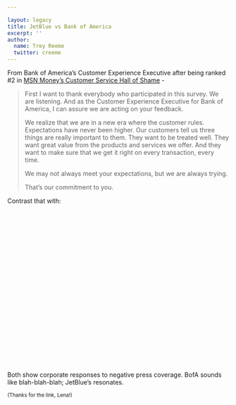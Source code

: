 ```yaml
---

layout: legacy
title: JetBlue vs Bank of America
excerpt: ''
author:
  name: Trey Reeme
  twitter: creeme
---
```


<p>From Bank of America&#8217;s Customer Experience Executive after being ranked #2 in <a href="http://articles.moneycentral.msn.com/SavingandDebt/Advice/BankOfAmericaCustomerService.aspx"><span class="caps">MSN</span> Money&#8217;s Customer Service Hall of Shame</a> -</p>


<blockquote><p>First I want to thank everybody who participated in this survey. We are listening. And as the Customer Experience Executive for Bank of America, I can assure we are acting on your feedback.</p><p>We realize that we are in a new era where the customer rules. Expectations have never been higher. Our customers tell us three things are really important to them. They want to be treated well. They want great value from the products and services we offer. And they want to make sure that we get it right on every transaction, every time.</p><p>We may not always meet your expectations, but we are always trying.</p><p>That&#8217;s our commitment to you.</p></blockquote>

<p>Contrast that with:</p>


<center><object width="425" height="350"><param name="movie" value="http://www.youtube.com/v/-r_PIg7EAUw"></param><param name="wmode" value="transparent"></param><embed src="http://www.youtube.com/v/-r_PIg7EAUw" type="application/x-shockwave-flash" wmode="transparent" width="425" height="350"></embed></object></center>

<p>Both show corporate responses to negative press coverage.  BofA sounds like blah-blah-blah; JetBlue&#8217;s resonates.</p>


<p><small>(Thanks for the link, Lena!)</small></p>